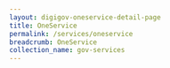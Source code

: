 ```yaml
---
layout: digigov-oneservice-detail-page
title: OneService
permalink: /services/oneservice
breadcrumb: OneService
collection_name: gov-services
---
```


